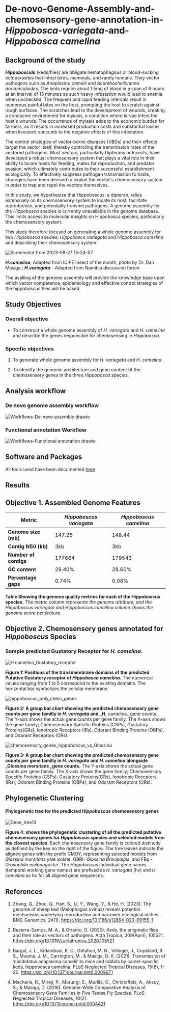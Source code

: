 # De-novo-Genome-Assembly-and-chemosensory-gene-annotation-in-_Hippobosca-variegata_-and-_Hippobosca camelina_


## Background of the study

***Hippoboscids*** (keds/flies) are obligate hematophagous or blood-sucking ectoparasites that infest birds, mammals, and rarely humans. They vector pathogens such as *Anaplasma camelii* and *Acanthocheilonema dracunculoides*. The keds require about 1.5mg of blood in a span of 6 hours at an interval of 13 minutes as such heavy infestation would lead to anemia when unchecked. The frequent and rapid feeding intervals result in numerous painful bites on the host, prompting the host to scratch against rough surfaces. The scratches lead to the development of wounds, creating a conducive environment for myiasis, a condition where larvae infest the host's wounds.  The occurrence of myiasis adds to the economic burden for farmers, as it results in increased production costs and substantial losses when livestock succumb to the negative effects of this infestation.

The control strategies of vector-borne diseases (VBDs) and their effects target the vector itself, thereby controlling the transmission rates of the vectored pathogens. Most vectors, particularly Dipterans or Insects, have developed a robust chemosensory system that plays a vital role in their ability to locate hosts for feeding, mates for reproduction, and predator evasion, which ultimately contributes to their successful establishment ecologically. To effectively suppress pathogen transmission to hosts, strategies have been devised to exploit the vector's chemosensory system in order to trap and repel the vectors themselves. 

In this study, we hypothesize that Hippoboscus, a dipteran, relies extensively on its chemosensory system to locate its host, facilitate reproduction, and potentially transmit pathogens.
A genome assembly for the *Hippobosca* species is currently unavailable in the genome database. This limits access to molecular insights on Hippobosca species, particularly the chemosensory system.

This study therefore focused on generating a whole genome assembly for two *Hippobosca* species: *Hippobosca variegata* and *Hippobosca camelina* and describing their chemosensory system. 


![Screenshot from 2023-08-27 15-24-57](https://github.com/fredrickkebaso/Hipposcus_Genome_Assembly_And_Annotation/assets/60787991/412b2f9d-2df1-4f7c-8665-e084f470099c)

***H.camelina***; Adapted from ICIPE Insect of the month, photo by Dr. Dan Masiga.; ***H.variegata*** - Adapted from Namibia discussion forum.


The availing of the genome assembly will provide the knowledge base upon which vector competence, epidemiology and effective control strategies of the hippoboscus flies will be based. 

## Study Objectives

### Overall objective 
- To construct a whole genome assembly of *H. variegata* and *H. camelina* and describe the genes responsible for chemosensing in *Hippobosca.*

### Specific objectives

1. To generate whole genome assembly for *H. variegata* and *H. camelina*.

2. To identify the genomic architecture and gene content of the chemosensory genes in the three *Hippobosca* species.


## Analysis workflow

### De novo genome assembly workflow

![Workflows-De-novo assembly drawio ](https://github.com/fredrickkebaso/Hipposcus_Genome_Assembly_And_Annotation/assets/60787991/5329bae0-b649-4234-a015-4f8bea4ebff2)


### Functional annotation Workflow

![Workflows-Functional annotation drawio](https://github.com/fredrickkebaso/Hipposcus_Genome_Assembly_And_Annotation/assets/60787991/8094ff09-8587-447d-8a37-d9463a120cfb)


## Software and Packages

All tools used have been documented [here](https://github.com/fredrickkebaso/Hipposcus_Genome_Assembly_And_Annotation/blob/main/software%20packages%20.md)

## Results

## Objective 1. Assembled Genome Features


| Metric | *Hippoboscus variegata* | *Hippoboscus camelina* |
|--------|-----------------------|----------------------|
| **Genome size (mb)** | 147.25 | 148.44 |
| **Contig N50 (kb)** | 3kb | 3kb |
| **Number of contigs** | 177664 | 179543 |
| **GC content**| 29.40% | 28.60% |
| **Percentage gaps** | 0.74% | 0.08% |

**Table Showing the genome quality metrics for each of the Hippoboscus species.** 
*The metric column represents the genome attribute, and the Hippoboscus variegata and Hippoboscus camelina column shows the genome score per feature.* 


## Objective 2. Chemosensory genes annotated for *Hippoboscus* Species


### Sample predicted Gustatory Receptor for _H. camelina_.


![H camelina_Gustatory_receptor](https://github.com/fredrickkebaso/Hipposcus_Genome_Assembly_And_Annotation/assets/60787991/9a32c9f9-2630-4adc-82a8-12c22ebf15a3)

**Figure 1:  Positions of the transmembrane domains of the predicted Putative Gustatory receptor of _Hippobosca camelina_.** The numerical values ranging from 1 to 5 correspond to the existing domains. The horizontal bar symbolizes the cellular membrane.


![hippoboscus_only_chem_genes](https://github.com/fredrickkebaso/Hipposcus_Genome_Assembly_And_Annotation/assets/60787991/bed7d50e-7901-48d3-b83b-932d9a1bd1dc)

**Figure 2: A group bar chart showing the predicted chemosensory gene counts per gene familly in _H. variegata_ and _H.**  camelina_ gene counts. The Y-axis shows the actual gene counts per gene family. The X-axis shows the gene family; Chemosensory Specific Proteins (CSPs), Gustatory Proteins(GRs), Ionotropic Receptors (IRs), Odorant Binding Proteins (OBPs), and Odorant Receptors (ORs).


![chemosensory_genes_hippoboscus_vs_Glossina](https://github.com/fredrickkebaso/Hipposcus_Genome_Assembly_And_Annotation/assets/60787991/d604256d-33f3-4c3f-88cf-99bf347e72b3)

**Figure 3: A group bar chart showing the predicted chemosensory gene counts per gene familly in _H. variegata_ and _H.  camelina_ alongside _Glossina morsitans _gene counts.** The Y-axis shows the actual gene counts per gene family. The X-axis shows the gene family; Chemosensory Specific Proteins (CSPs), Gustatory Proteins(GRs), Ionotropic Receptors (IRs), Odorant Binding Proteins (OBPs), and Odorant Receptors (ORs).


## Phylogenetic Clustering 

#### Phylogenetic tree for the predicted *Hippoboscus* chemosensory genes

![Gene_tree13](https://github.com/fredrickkebaso/Hipposcus_Genome_Assembly_And_Annotation/assets/60787991/a82cbf0f-3cfa-40ff-bc1c-ef16dbcc737b)

**Figure 4: shows the phylogenetic clustering of all the predicted putative chemosensory genes for _Hippoboscus_ species and selected models from the closest species.**
Each chemosensory gene family is colored distinctly as defined by the key on the right of the figure. The tree leaves indicate the aligned genes with the prefix GMOY, representing selected models from _Glossina morsitans_ yale isolate, GBRI- _Glossina Brevipalpis_, and FBp - _Drosophila melanogaster_. The _Hippoboscus_ individual gene names (temporal working gene names) are prefixed as _H. variegata_ (hv) and _H. camelina_ as hc for all aligned gene sequences.  

## References 

1. Zhang, Q., Zhou, Q., Han, S., Li, Y., Wang, Y., & He, H. (2023). The genome of sheep ked (Melophagus ovinus) reveals potential mechanisms underlying reproduction and narrower ecological niches. BMC Genomics, 24(1). https://doi.org/10.1186/s12864-023-09155-1

2. Bezerra-Santos, M. A., & Otranto, D. (2020). Keds, the enigmatic flies and their role as vectors of pathogens. Acta Tropica, 209(April), 105521. https://doi.org/10.1016/j.actatropica.2020.105521


3. Bargul, J. L., Kidambasi, K. O., Getahun, M. N., Villinger, J., Copeland, R. S., Muema, J. M., Carrington, M., & Masiga, D. K. (2021). Transmission of ‘candidatus anaplasma camelii’ to mice and rabbits by camel-specific keds, hippobosca camelina. PLoS Neglected Tropical Diseases, 15(8), 1–20. https://doi.org/10.1371/journal.pntd.0009671

4.  Macharia, R., Mireji, P., Murungi, E., Murilla, G., Christoffels, A., Aksoy, S., & Masiga, D. (2016). Genome-Wide Comparative Analysis of Chemosensory Gene Families in Five Tsetse Fly Species. PLoS Neglected Tropical Diseases, 10(2). https://doi.org/10.1371/journal.pntd.0004421
